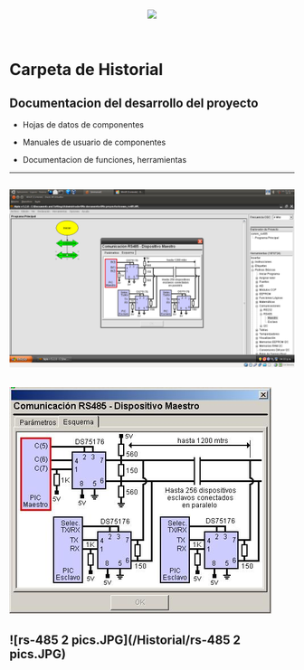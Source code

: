 <br/>
<p align="center">
  <img src="https://avatars2.githubusercontent.com/u/15052789?v=3&s=200">
</p>
<br/>

# Carpeta de Historial

## Documentacion del desarrollo del proyecto

* Hojas de datos de componentes

* Manuales de usuario de componentes

* Documentacion de funciones, herramientas

---
![Pantallazo.png](/Historial/Pantallazo.png)
---
![diagrama_niple_rs485.jpg](/Historial/diagrama_niple_rs485.jpg)
---
![rs-485 2 pics.JPG](/Historial/rs-485 2 pics.JPG)
---
